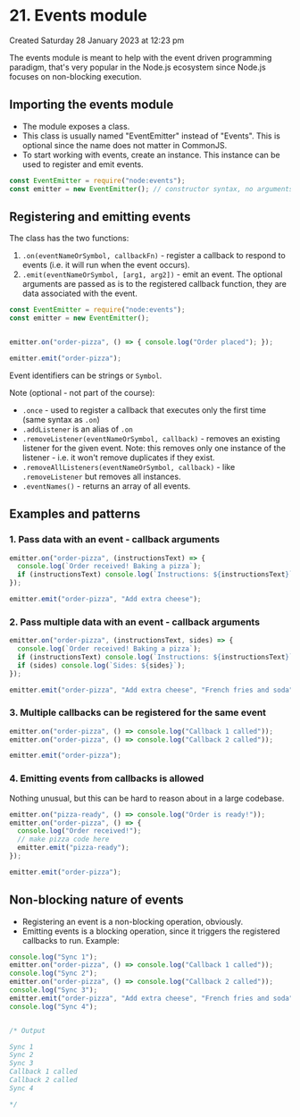 # 21. Events module
Created Saturday 28 January 2023 at 12:23 pm

The events module is meant to help with the event driven programming paradigm, that's very popular in the Node.js ecosystem since Node.js focuses on non-blocking execution.


## Importing the events module
- The module exposes a class.
- This class is usually named "EventEmitter" instead of "Events". This is optional since the name does not matter in CommonJS.
- To start working with events, create an instance. This instance can be used to register and emit events.
```js
const EventEmitter = require("node:events");
const emitter = new EventEmitter(); // constructor syntax, no arguments needed by default
```


## Registering and emitting events
The class has the two functions:
1. `.on(eventNameOrSymbol, callbackFn)` - register a callback to respond to events (i.e. it will run when the event occurs).
2. `.emit(eventNameOrSymbol, [arg1, arg2])` - emit an event. The optional arguments are passed as is to the registered callback function, they are data associated with the event.
```js
const EventEmitter = require("node:events");
const emitter = new EventEmitter();


emitter.on("order-pizza", () => { console.log("Order placed"); });

emitter.emit("order-pizza");
```
Event identifiers can be strings or `Symbol`.

Note (optional - not part of the course): 
- `.once` - used to register a callback that executes only the first time (same syntax as `.on`)
- `.addListener` is an alias of `.on`
- `.removeListener(eventNameOrSymbol, callback)` - removes an existing listener for the given event. Note: this removes only one instance of the listener - i.e. it won't remove duplicates if they exist.
- `.removeAllListeners(eventNameOrSymbol, callback)` - like `.removeListener` but removes all instances.
- `.eventNames()` - returns an array of all events.

## Examples and patterns
### 1. Pass data with an event - callback arguments
```js
emitter.on("order-pizza", (instructionsText) => {
  console.log(`Order received! Baking a pizza`);
  if (instructionsText) console.log(`Instructions: ${instructionsText}`);
});

emitter.emit("order-pizza", "Add extra cheese");
```
### 2. Pass multiple data with an event - callback arguments
```js
emitter.on("order-pizza", (instructionsText, sides) => {
  console.log(`Order received! Baking a pizza`);
  if (instructionsText) console.log(`Instructions: ${instructionsText}`);
  if (sides) console.log(`Sides: ${sides}`);
});

emitter.emit("order-pizza", "Add extra cheese", "French fries and soda");
```
### 3. Multiple callbacks can be registered for the same event
```js
emitter.on("order-pizza", () => console.log("Callback 1 called"));
emitter.on("order-pizza", () => console.log("Callback 2 called"));

emitter.emit("order-pizza");
```
### 4. Emitting events from callbacks is allowed
Nothing unusual, but this can be hard to reason about in a large codebase.
```js
emitter.on("pizza-ready", () => console.log("Order is ready!"));
emitter.on("order-pizza", () => {
  console.log("Order received!");
  // make pizza code here
  emitter.emit("pizza-ready");
});

emitter.emit("order-pizza");
```


## Non-blocking nature of events
- Registering an event is a non-blocking operation, obviously.
- Emitting events is a blocking operation, since it triggers the registered callbacks to run.
Example:
```js
console.log("Sync 1");
emitter.on("order-pizza", () => console.log("Callback 1 called"));
console.log("Sync 2");
emitter.on("order-pizza", () => console.log("Callback 2 called"));
console.log("Sync 3");
emitter.emit("order-pizza", "Add extra cheese", "French fries and soda"); // blocking
console.log("Sync 4");


/* Output

Sync 1
Sync 2
Sync 3
Callback 1 called
Callback 2 called
Sync 4

*/
```